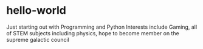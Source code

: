 # hello-world
Just starting out with Programming and Python 
Interests include Gaming, all of STEM subjects including physics, hope to become member on the supreme galactic council
